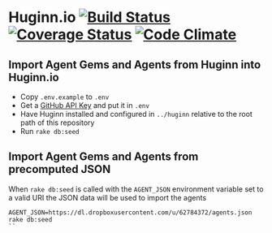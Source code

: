 # Huginn.io [![Build Status](https://travis-ci.org/dsander/huginn.io.svg?branch=master)](https://travis-ci.org/dsander/huginn.io) [![Coverage Status](https://coveralls.io/repos/github/dsander/huginn.io/badge.svg?branch=add-travis)](https://coveralls.io/github/dsander/huginn.io?branch=add-travis) [![Code Climate](https://codeclimate.com/github/dsander/huginn.io/badges/gpa.svg)](https://codeclimate.com/github/dsander/huginn.io)

## Import Agent Gems and Agents from Huginn into Huginn.io

* Copy `.env.example` to `.env`
* Get a [GitHub API Key](https://github.com/settings/tokens) and put it in `.env`
* Have Huginn installed and configured in `../huginn` relative to the root path of this repository
* Run `rake db:seed`

## Import Agent Gems and Agents from precomputed JSON

When `rake db:seed` is called with the `AGENT_JSON` environment variable set to a valid URI the JSON data will be used to import the agents

```
AGENT_JSON=https://dl.dropboxusercontent.com/u/62784372/agents.json rake db:seed
``
